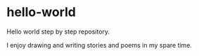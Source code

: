 # hello-world
Hello world step by step repository. 

I enjoy drawing and writing stories and poems in my spare time.
